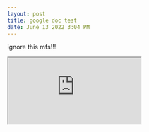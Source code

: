 ```yaml
---
layout: post
title: google doc test
date: June 13 2022 3:04 PM
---
```


ignore this mfs!!!

<iframe src="https://docs.google.com/document/d/e/2PACX-1vR-sCbfzFgPUuXty-swFGL6K5oPUl9qg_u8hWWTmr-hj2mokSl1R_OJDiX06tTCkScSSexa8-BAja0K/pub?embedded=true"></iframe>
